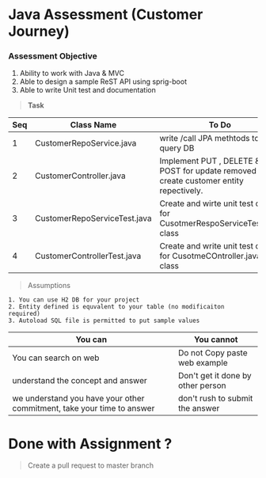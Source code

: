 # Java Assessment (Customer Journey)

### Assessment Objective

1. Ability to work with Java &  MVC
2. Able to design a sample ReST API using sprig-boot
3. Able to write Unit test and documentation

> **Task**

| Seq | Class Name|  To Do|
|------ | ------ | -----|
|1| CustomerRepoService.java | write  /call  JPA methtods to query DB|
|2| CustomerController.java | Implement PUT , DELETE & POST  for update removed and create customer entity repectively.|
|3| CustomerRepoServiceTest.java|Create and wirte unit test cases for CusotmerRespoServiceTest.java class|
|4| CustomerControllerTest.java|Create and write unit test cases for CusotmeCOntroller.java class|

> Assumptions 
```
1. You can use H2 DB for your project
2. Entity defined is equvalent to your table (no modificaiton required)
3. Autoload SQL file is permitted to put sample values
```
|You can| You cannot|
|------|------|
|You can search on web| Do not Copy paste web example |
| understand the concept and answer | Don't get it done by other person |
| we understand you have your other commitment, take your time to answer | don't rush to submit the answer|



# Done with Assignment ?
> Create a pull request to master branch
